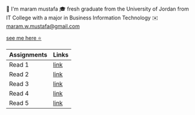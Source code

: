 

  📝  I'm maram mustafa 
  🎓 fresh graduate from the University of Jordan from IT College with a major in Business Information Technology 
  ✉️ maram.w.mustafa@gmail.com 

[see me here ⭐](https://github.com/maram-mustafa)




| Assignments    | Links            |
| -----------    | -------------    |
| Read 1         | [link](Read1.md) |
| Read 2         | [link](Read2.md) |
| Read 3         | [link](Read3.md) |
| Read 4         | [link](Read4.md) |
| Read 5         | [link](Read5.md) |
 
